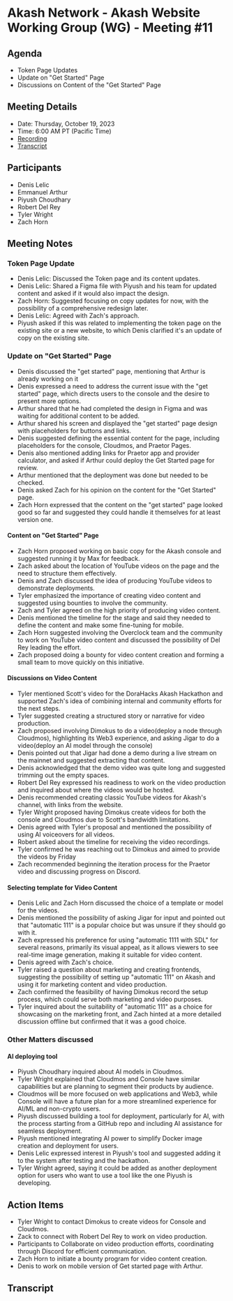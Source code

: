 # Akash Network - Akash Website Working Group (WG) - Meeting #11
## Agenda
- Token Page Updates
- Update on "Get Started" Page
- Discussions on Content of the "Get Started" Page
## Meeting Details
- Date: Thursday, October 19, 2023
- Time: 6:00 AM PT (Pacific Time)
- [Recording]()
- [Transcript](#Transcript)
## Participants
- Denis Lelic
- Emmanuel Arthur
- Piyush Choudhary
- Robert Del Rey
- Tyler Wright
- Zach Horn
## Meeting Notes
### Token Page Update
- Denis Lelic: Discussed the Token page and its content updates.
- Denis Lelic: Shared a Figma file with Piyush and his team for updated content and asked if it would also impact the design.
- Zach Horn: Suggested focusing on copy updates for now, with the possibility of a comprehensive redesign later.
- Denis Lelic: Agreed with Zach's approach.
- Piyush asked if this was related to implementing the token page on the existing site or a new website, to which Denis clarified it's an update of copy on the existing site.
### Update on "Get Started" Page
- Denis discussed the "get started" page, mentioning that Arthur is already working on it
- Denis expressed a need to address the current issue with the "get started" page, which directs users to the console and the desire to present more options.
- Arthur shared that he had completed the design in Figma and was waiting for additional content to be added.
- Arthur shared his screen and displayed the "get started" page design with placeholders for buttons and links.
- Denis suggested defining the essential content for the page, including placeholders for the console, Cloudmos, and Praetor Pages.
- Denis also mentioned adding links for Praetor app and provider calculator, and asked if Arthur could deploy the Get Started page for review.
- Arthur mentioned that the deployment was done but needed to be checked.
- Denis asked Zach for his opinion on the content for the "Get Started" page.
- Zach Horn expressed that the content on the "get started" page looked good so far and suggested they could handle it themselves for at least version one.
#### Content on "Get Started" Page
- Zach Horn proposed working on basic copy for the Akash console and suggested running it by Max for feedback.
- Zach asked about the location of YouTube videos on the page and the need to structure them effectively.
- Denis and Zach discussed the idea of producing YouTube videos to demonstrate deployments.
- Tyler emphasized the importance of creating video content and suggested using bounties to involve the community.
- Zach and Tyler agreed on the high priority of producing video content.
- Denis mentioned the timeline for the stage and said they needed to define the content and make some fine-tuning for mobile.
- Zach Horn suggested involving the Overclock team and the community to work on YouTube video content and discussed the possibility of Del Rey leading the effort.
- Zach proposed doing a bounty for video content creation and forming a small team to move quickly on this initiative.
#### Discussions on Video Content 
- Tyler mentioned Scott's video for the DoraHacks Akash Hackathon and supported Zach's idea of combining internal and community efforts for the next steps.
- Tyler suggested creating a structured story or narrative for video production.
- Zach proposed involving Dimokus to do a video(deploy a node through Cloudmos), highlighting its Web3 experience, and asking Jigar to do a video(deploy an AI model through the console)
- Denis pointed out that Jigar had done a demo during a live stream on the mainnet and suggested extracting that content.
- Denis acknowledged that the demo video was quite long and suggested trimming out the empty spaces.
- Robert Del Rey expressed his readiness to work on the video production and inquired about where the videos would be hosted.
- Denis recommended creating classic YouTube videos for Akash's channel, with links from the website.
- Tyler Wright proposed having Dimokus create videos for both the console and Cloudmos due to Scott's bandwidth limitations.
- Denis agreed with Tyler's proposal and mentioned the possibility of using AI voiceovers for all videos.
- Robert asked about the timeline for receiving the video recordings.
- Tyler confirmed he was reaching out to Dimokus and aimed to provide the videos by Friday
- Zach recommended beginning the iteration process for the Praetor video and discussing progress on Discord.
#### Selecting template for Video Content 
- Denis Lelic and Zach Horn discussed the choice of a template or model for the videos.
- Denis mentioned the possibility of asking Jigar for input and pointed out that "automatic 111" is a popular choice but was unsure if they should go with it.
- Zach expressed his preference for using "automatic 1111 with SDL" for several reasons, primarily its visual appeal, as it allows viewers to see real-time image generation, making it suitable for video content.
- Denis agreed with Zach's choice.
- Tyler raised a question about marketing and creating frontends, suggesting the possibility of setting up "automatic 111" on Akash and using it for marketing content and video production.
- Zach confirmed the feasibility of having Dimokus record the setup process, which could serve both marketing and video purposes.
- Tyler inquired about the suitability of "automatic 111" as a choice for showcasing on the marketing front, and Zach hinted at a more detailed discussion offline but confirmed that it was a good choice.
### Other Matters discussed
#### AI deploying tool
- Piyush Choudhary inquired about AI models in Cloudmos.
- Tyler Wright explained that Cloudmos and Console have similar capabilities but are planning to segment their products by audience. 
- Cloudmos will be more focused on web applications and Web3, while Console will have a future plan for a more streamlined experience for AI/ML and non-crypto users.
- Piyush discussed building a tool for deployment, particularly for AI, with the process starting from a GitHub repo and including AI assistance for seamless deployment.
- Piyush mentioned integrating AI power to simplify Docker image creation and deployment for users.
- Denis Lelic expressed interest in Piyush's tool and suggested adding it to the system after testing and the hackathon.
- Tyler Wright agreed, saying it could be added as another deployment option for users who want to use a tool like the one Piyush is developing.
## Action Items
- Tyler Wright to contact Dimokus to create videos for Console and Cloudmos.
- Zack to connect with Robert Del Rey to work on video production.
- Participants to Collaborate on video production efforts, coordinating through Discord for efficient communication.
- Zach Horn to initiate a bounty program for video content creation.
- Denis to work on mobile version of Get started page with Arthur.
## Transcript

